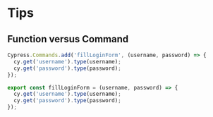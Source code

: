 # Tips

## Function versus Command

<!-- .slide: class="with-code" -->
```typescript
Cypress.Commands.add('fillLoginForm', (username, password) => {
  cy.get('username').type(username);
  cy.get('password').type(password);
});
```
<!-- .element: class="big-code" -->

<!-- .slide: class="with-code" -->
```typescript
export const fillLoginForm = (username, password) => {
  cy.get('username').type(username);
  cy.get('password').type(password);
});
```
<!-- .element: class="big-code" -->


